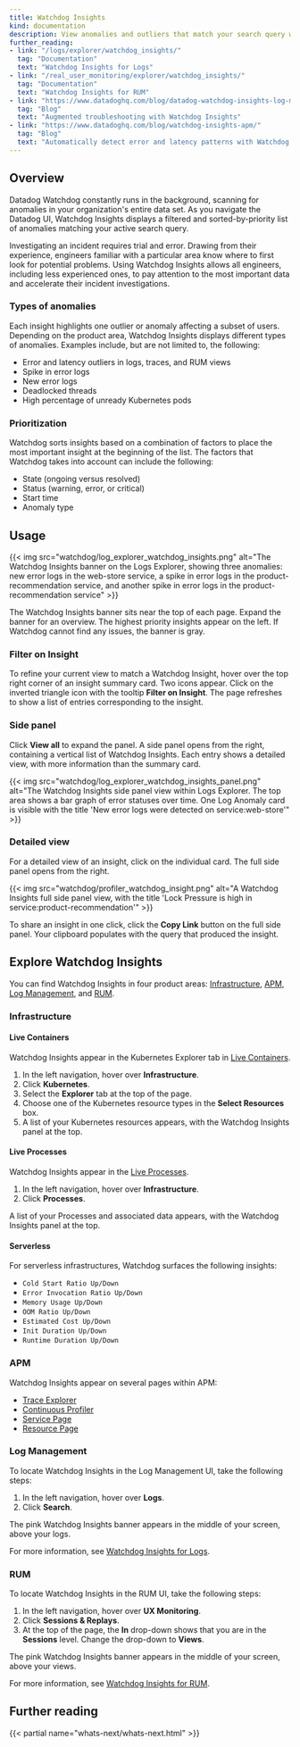```yaml
---
title: Watchdog Insights
kind: documentation
description: View anomalies and outliers that match your search query with Watchdog Insights.
further_reading:
- link: "/logs/explorer/watchdog_insights/"
  tag: "Documentation"
  text: "Watchdog Insights for Logs"
- link: "/real_user_monitoring/explorer/watchdog_insights/"
  tag: "Documentation"
  text: "Watchdog Insights for RUM"
- link: "https://www.datadoghq.com/blog/datadog-watchdog-insights-log-management/"
  tag: "Blog"
  text: "Augmented troubleshooting with Watchdog Insights"
- link: "https://www.datadoghq.com/blog/watchdog-insights-apm/"
  tag: "Blog"
  text: "Automatically detect error and latency patterns with Watchdog Insights for APM"
---
```


## Overview

Datadog Watchdog constantly runs in the background, scanning for anomalies in your organization's entire data set. As you navigate the Datadog UI, Watchdog Insights displays a filtered and sorted-by-priority list of anomalies matching your active search query.

Investigating an incident requires trial and error. Drawing from their experience, engineers familiar with a particular area know where to first look for potential problems. Using Watchdog Insights allows all engineers, including less experienced ones, to pay attention to the most important data and accelerate their incident investigations.

### Types of anomalies

Each insight highlights one outlier or anomaly affecting a subset of users. Depending on the product area, Watchdog Insights displays different types of anomalies. Examples include, but are not limited to, the following:
- Error and latency outliers in logs, traces, and RUM views
- Spike in error logs
- New error logs
- Deadlocked threads
- High percentage of unready Kubernetes pods

### Prioritization

Watchdog sorts insights based on a combination of factors to place the most important insight at the beginning of the list. The factors that Watchdog takes into account can include the following:
- State (ongoing versus resolved)
- Status (warning, error, or critical)
- Start time
- Anomaly type

## Usage

{{< img src="watchdog/log_explorer_watchdog_insights.png" alt="The Watchdog Insights banner on the Logs Explorer, showing three anomalies: new error logs in the web-store service, a spike in error logs in the product-recommendation service, and another spike in error logs in the product-recommendation service" >}}

The Watchdog Insights banner sits near the top of each page. Expand the banner for an overview. The highest priority insights appear on the left. If Watchdog cannot find any issues, the banner is gray.

### Filter on Insight

To refine your current view to match a Watchdog Insight, hover over the top right corner of an insight summary card. Two icons appear. Click on the inverted triangle icon with the tooltip **Filter on Insight**. The page refreshes to show a list of entries corresponding to the insight.

### Side panel

Click **View all** to expand the panel. A side panel opens from the right, containing a vertical list of Watchdog Insights. Each entry shows a detailed view, with more information than the summary card.

{{< img src="watchdog/log_explorer_watchdog_insights_panel.png" alt="The Watchdog Insights side panel view within Logs Explorer. The top area shows a bar graph of error statuses over time. One Log Anomaly card is visible with the title 'New error logs were detected on service:web-store'" >}}

### Detailed view

For a detailed view of an insight, click on the individual card. The full side panel opens from the right.

{{< img src="watchdog/profiler_watchdog_insight.png" alt="A Watchdog Insights full side panel view, with the title 'Lock Pressure is high in service:product-recommendation'" >}}

To share an insight in one click, click the **Copy Link** button on the full side panel. Your clipboard populates with the query that produced the insight.

## Explore Watchdog Insights

You can find Watchdog Insights in four product areas: [Infrastructure][1], [APM][2], [Log Management][3], and [RUM][4].

### Infrastructure

#### Live Containers

Watchdog Insights appear in the Kubernetes Explorer tab in [Live Containers][5].

1. In the left navigation, hover over **Infrastructure**.
2. Click **Kubernetes**.
3. Select the **Explorer** tab at the top of the page.
4. Choose one of the Kubernetes resource types in the **Select Resources** box.
5. A list of your Kubernetes resources appears, with the Watchdog Insights panel at the top.


#### Live Processes

Watchdog Insights appear in the [Live Processes][12].

1. In the left navigation, hover over **Infrastructure**.
2. Click **Processes**.

A list of your Processes and associated data appears, with the Watchdog Insights panel at the top. 

#### Serverless

For serverless infrastructures, Watchdog surfaces the following insights:

- `Cold Start Ratio Up/Down`
- `Error Invocation Ratio Up/Down`
- `Memory Usage Up/Down`
- `OOM Ratio Up/Down`
- `Estimated Cost Up/Down`
- `Init Duration Up/Down`
- `Runtime Duration Up/Down`

### APM

Watchdog Insights appear on several pages within APM:
- [Trace Explorer][6]
- [Continuous Profiler][7]
- [Service Page][8]
- [Resource Page][9]

### Log Management

To locate Watchdog Insights in the Log Management UI, take the following steps:
1. In the left navigation, hover over **Logs**.
2. Click **Search**.

The pink Watchdog Insights banner appears in the middle of your screen, above your logs.

For more information, see [Watchdog Insights for Logs][10].

### RUM

To locate Watchdog Insights in the RUM UI, take the following steps:
1. In the left navigation, hover over **UX Monitoring**.
2. Click **Sessions & Replays**.
3. At the top of the page, the **In** drop-down shows that you are in the **Sessions** level. Change the drop-down to **Views**.

The pink Watchdog Insights banner appears in the middle of your screen, above your views.

For more information, see [Watchdog Insights for RUM][11].

## Further reading

{{< partial name="whats-next/whats-next.html" >}}

[1]: https://app.datadoghq.com/orchestration/overview/pod
[2]: https://app.datadoghq.com/apm/home
[3]: https://app.datadoghq.com/logs
[4]: https://app.datadoghq.com/rum/explorer
[5]: /infrastructure/livecontainers/#kubernetes-resources-view
[6]: /tracing/trace_explorer/
[7]: /tracing/profiler/
[8]: /tracing/services/service_page/
[9]: /tracing/services/resource_page/
[10]: /logs/explorer/watchdog_insights/
[11]: /real_user_monitoring/explorer/watchdog_insights/
[12]: /infrastructure/process
